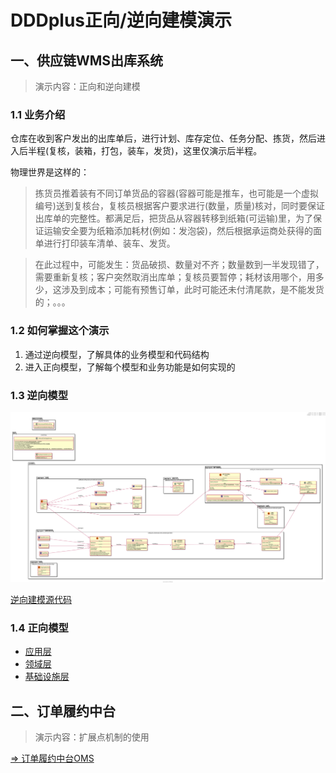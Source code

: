 # DDDplus正向/逆向建模演示

## 一、供应链WMS出库系统

>演示内容：正向和逆向建模

### 1.1 业务介绍

仓库在收到客户发出的出库单后，进行计划、库存定位、任务分配、拣货，然后进入后半程(复核，装箱，打包，装车，发货)，这里仅演示后半程。

物理世界是这样的：
>拣货员推着装有不同订单货品的容器(容器可能是推车，也可能是一个虚拟编号)送到复核台，复核员根据客户要求进行(数量，质量)核对，同时要保证出库单的完整性。都满足后，把货品从容器转移到纸箱(可运输)里，为了保证运输安全要为纸箱添加耗材(例如：发泡袋)，然后根据承运商处获得的面单进行打印装车清单、装车、发货。

>在此过程中，可能发生：货品破损、数量对不齐；数量数到一半发现错了，需要重新复核；客户突然取消出库单；复核员要暂停；耗材该用哪个，用多少，这涉及到成本；可能有预售订单，此时可能还未付清尾款，是不能发货的；。。。

### 1.2 如何掌握这个演示

1. 通过逆向模型，了解具体的业务模型和代码结构
2. 进入正向模型，了解每个模型和业务功能是如何实现的

### 1.3 逆向模型

![](/doc/wms.svg)

[逆向建模源代码](reverse/WmsReverseModelingTest.java)

### 1.4 正向模型

- [应用层](wms/app/)
- [领域层](wms/domain/)
- [基础设施层](wms/infra/)

## 二、订单履约中台

>演示内容：扩展点机制的使用

[=> 订单履约中台OMS](https://github.com/dddplus/dddplus-demo)
